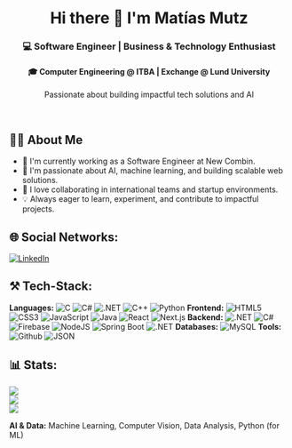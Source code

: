 <h1 align="center">Hi there 👋 I'm Matías Mutz</h1>
<h3 align="center">💻 Software Engineer | Business & Technology Enthusiast</h3>
<h4 align="center">🎓 Computer Engineering @ ITBA | Exchange @ Lund University</h4>
<p align="center">Passionate about building impactful tech solutions and AI</p><br>

## 👨‍💻 About Me

- 🔭 I'm currently working as a Software Engineer at New Combin.
- 🌱 I'm passionate about AI, machine learning, and building scalable web solutions.
- 🚀 I love collaborating in international teams and startup environments.
- 💡 Always eager to learn, experiment, and contribute to impactful projects.

## 🌐 Social Networks:

[![LinkedIn](https://img.shields.io/badge/LinkedIn-%230077B5.svg?logo=linkedin&logoColor=white)](https://www.linkedin.com/in/matias-mutz/)

## ⚒ Tech-Stack:

**Languages:** ![C](https://img.shields.io/badge/c-%2300599C.svg?style=flat&logo=c&logoColor=white) ![C#](https://img.shields.io/badge/C%23-239120?style=for-the-badg&style=flate&logo=c-sharp&logoColor=white) ![.NET](https://img.shields.io/badge/.NET-512BD4?style=for-the-badge&style=flate&logo=dotnet&logoColor=white) ![C++](https://img.shields.io/badge/C%2B%2B-00599C?style=flat&logo=c%2B%2B&logoColor=white) ![Python](https://img.shields.io/badge/python-3670A0?style=flat&logo=python&logoColor=ffdd54)
**Frontend:** ![HTML5](https://img.shields.io/badge/html5-%23E34F26.svg?style=flat&logo=html5&logoColor=white) ![CSS3](https://img.shields.io/badge/css3-%231572B6.svg?style=flat&logo=css3&logoColor=white) ![JavaScript](https://img.shields.io/badge/javascript-%23323330.svg?style=flat&logo=javascript&logoColor=%23F7DF1E) ![Java](https://img.shields.io/badge/OpenJDK-ED8B00?style=flat&style=for-the-badge&logo=openjdk&logoColor=white) ![React](https://img.shields.io/badge/react-%2320232a.svg?style=flat&logo=react&logoColor=%2361DAFB) ![Next.js](https://img.shields.io/badge/Next-black?style=flat&logo=next.js&logoColor=white)
**Backend:** ![.NET](https://img.shields.io/badge/.NET-512BD4?style=for-the-badge&style=flate&logo=dotnet&logoColor=white) ![C#](https://img.shields.io/badge/C%23-239120?style=for-the-badg&style=flate&logo=c-sharp&logoColor=white) ![Firebase](https://img.shields.io/badge/firebase-%23039BE5.svg?style=flat&logo=firebase) ![NodeJS](https://img.shields.io/badge/node.js-6DA55F?style=flat&logo=node.js&logoColor=white) ![Spring Boot](https://img.shields.io/badge/Spring_Boot-F2F4F9?style=flat&logo=spring-boot) ![.NET](https://img.shields.io/badge/.NET-512BD4?style=for-the-badge&style=flate&logo=dotnet&logoColor=white)
**Databases:** ![MySQL](https://img.shields.io/badge/mysql-%2300f.svg?style=flat&logo=mysql&logoColor=white)
**Tools:** ![Github](https://img.shields.io/badge/GitHub-100000?style=flat&style=for-the-badge&logo=github&logoColor=white) ![JSON](https://img.shields.io/badge/json-5E5C5C?style=flat&style=for-the-badge&logo=json&logoColor=white)

## 📊 Stats:
![](https://github-readme-stats.vercel.app/api?username=MatiasMutz&theme=nord&hide_border=true&include_all_commits=false&count_private=false)<br/>
![](https://github-readme-streak-stats.herokuapp.com/?user=MatiasMutz&theme=nord&hide_border=true)<br/>
![](https://github-readme-stats.vercel.app/api/top-langs/?username=MatiasMutz&theme=nord&hide_border=true&include_all_commits=false&count_private=false&layout=compact)

**AI & Data:** Machine Learning, Computer Vision, Data Analysis, Python (for ML)
